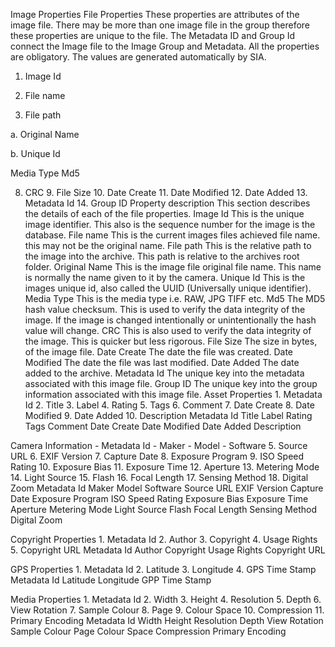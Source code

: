 Image Properties File Properties These properties are attributes of the image file. There may be more than one image file in the group therefore these properties are unique to the file. The Metadata ID and Group Id connect the Image file to the Image Group and Metadata. All the properties are obligatory. The values are generated automatically by SIA. 

1. Image Id 


2. File name 


3. File path 

a. Original Name


b. Unique Id



Media Type 
Md5

8. CRC 9. File Size 10. Date Create 11. Date Modified 12. Date Added 13. Metadata Id 14. Group ID Property description This section describes the details of each of the file properties. Image Id This is the unique image identifier. This also is the sequence number for the image is the database. File name This is the current images files achieved file name. this may not be the original name. File path This is the relative path to the image into the archive. This path is relative to the archives root folder. Original Name This is the image file original file name. This name is normally the name given to it by the camera. Unique Id This is the images unique id, also called the UUID (Universally unique identifier). Media Type This is the media type i.e. RAW, JPG TIFF etc. Md5 The MD5 hash value checksum. This is used to verify the data integrity of the image. If the image is changed intentionally or unintentionally the hash value will change. CRC This is also used to verify the data integrity of the image. This is quicker but less rigorous. File Size The size in bytes, of the image file. Date Create The date the file was created. Date Modified The date the file was last modified. Date Added The date added to the archive. Metadata Id The unique key into the metadata associated with this image file. Group ID The unique key into the group information associated with this image file. Asset Properties 1. Metadata Id 2. Title 3. Label 4. Rating 5. Tags 6. Comment 7. Date Create 8. Date Modified 9. Date Added 10. Description Metadata Id Title Label Rating Tags Comment Date Create Date Modified Date Added Description 

Camera Information - Metadata Id - Maker - Model - Software 5. Source URL 6. EXIF Version 7. Capture Date 8. Exposure Program 9. ISO Speed Rating 10. Exposure Bias 11. Exposure Time 12. Aperture 13. Metering Mode 14. Light Source 15. Flash 16. Focal Length 17. Sensing Method 18. Digital Zoom Metadata Id Maker Model Software Source URL EXIF Version Capture Date Exposure Program ISO Speed Rating Exposure Bias Exposure Time Aperture Metering Mode Light Source Flash Focal Length Sensing Method Digital Zoom 

Copyright Properties 1. Metadata Id 2. Author 3. Copyright 4. Usage Rights 5. Copyright URL Metadata Id Author Copyright Usage Rights Copyright URL 

GPS Properties 1. Metadata Id 2. Latitude 3. Longitude 4. GPS Time Stamp Metadata Id Latitude Longitude GPP Time Stamp 

Media Properties 1. Metadata Id 2. Width 3. Height 4. Resolution 5. Depth 6. View Rotation 7. Sample Colour 8. Page 9. Colour Space 10. Compression 11. Primary Encoding Metadata Id Width Height Resolution Depth View Rotation Sample Colour Page Colour Space Compression Primary Encoding 
